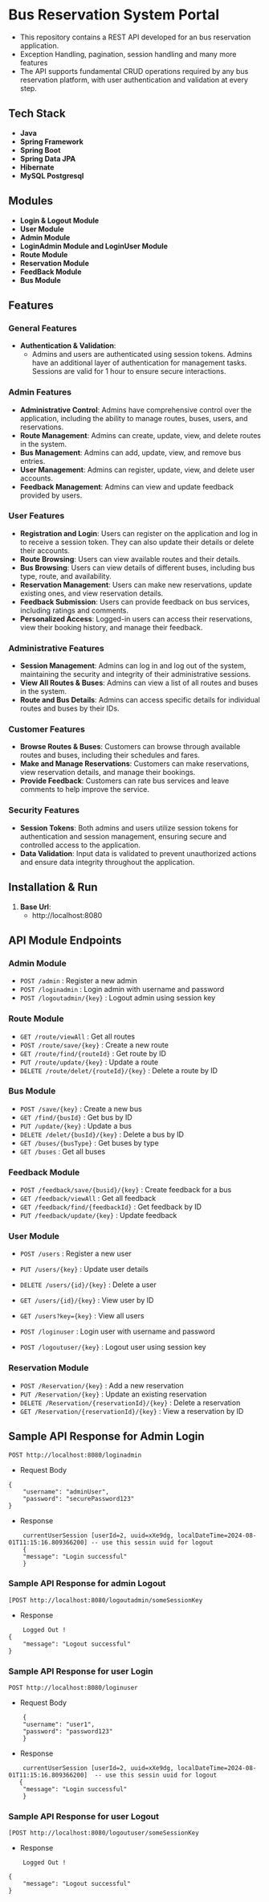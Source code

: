 # Bus Reservation System Portal

- This repository contains a REST API developed for an bus reservation application. 
- Exception Handling, pagination, session handling and many more features
- The API supports fundamental CRUD operations required by any bus reservation platform, with user authentication and validation at every step.

## Tech Stack
- **Java**
- **Spring Framework**
- **Spring Boot**
- **Spring Data JPA**
- **Hibernate**
- **MySQL Postgresql**

## Modules

- **Login & Logout Module**
- **User Module**
- **Admin Module**
- **LoginAdmin Module and LoginUser Module**
- **Route Module**
- **Reservation Module**
- **FeedBack Module**
- **Bus Module**

## Features

### General Features
- **Authentication & Validation**: 
  - Admins and users are authenticated using session tokens. Admins have an additional layer of authentication for management tasks. Sessions are valid for 1 hour to ensure secure interactions.

### Admin Features
- **Administrative Control**: Admins have comprehensive control over the application, including the ability to manage routes, buses, users, and reservations.
- **Route Management**: Admins can create, update, view, and delete routes in the system.
- **Bus Management**: Admins can add, update, view, and remove bus entries.
- **User Management**: Admins can register, update, view, and delete user accounts.
- **Feedback Management**: Admins can view and update feedback provided by users.

### User Features
- **Registration and Login**: Users can register on the application and log in to receive a session token. They can also update their details or delete their accounts.
- **Route Browsing**: Users can view available routes and their details.
- **Bus Browsing**: Users can view details of different buses, including bus type, route, and availability.
- **Reservation Management**: Users can make new reservations, update existing ones, and view reservation details.
- **Feedback Submission**: Users can provide feedback on bus services, including ratings and comments.
- **Personalized Access**: Logged-in users can access their reservations, view their booking history, and manage their feedback.

### Administrative Features
- **Session Management**: Admins can log in and log out of the system, maintaining the security and integrity of their administrative sessions.
- **View All Routes & Buses**: Admins can view a list of all routes and buses in the system.
- **Route and Bus Details**: Admins can access specific details for individual routes and buses by their IDs.

### Customer Features
- **Browse Routes & Buses**: Customers can browse through available routes and buses, including their schedules and fares.
- **Make and Manage Reservations**: Customers can make reservations, view reservation details, and manage their bookings.
- **Provide Feedback**: Customers can rate bus services and leave comments to help improve the service.

### Security Features
- **Session Tokens**: Both admins and users utilize session tokens for authentication and session management, ensuring secure and controlled access to the application.
- **Data Validation**: Input data is validated to prevent unauthorized actions and ensure data integrity throughout the application.

## Installation & Run

1. **Base Url**:
   - http://localhost:8080

## API Module Endpoints

### Admin Module

* `POST /admin` : Register a new admin
* `POST /loginadmin` : Login admin with username and password
* `POST /logoutadmin/{key}` : Logout admin using session key

### Route Module

* `GET /route/viewAll` : Get all routes
* `POST /route/save/{key}` : Create a new route
* `GET /route/find/{routeId}` : Get route by ID
* `PUT /route/update/{key}` : Update a route
* `DELETE /route/delet/{routeId}/{key}` : Delete a route by ID

### Bus Module

* `POST /save/{key}` : Create a new bus
* `GET /find/{busId}` : Get bus by ID
* `PUT /update/{key}` : Update a bus
* `DELETE /delet/{busId}/{key}` : Delete a bus by ID
* `GET /buses/{busType}` : Get buses by type
* `GET /buses` : Get all buses

### Feedback Module

* `POST /feedback/save/{busid}/{key}` : Create feedback for a bus
* `GET /feedback/viewAll` : Get all feedback
* `GET /feedback/find/{feedbackId}` : Get feedback by ID
* `PUT /feedback/update/{key}` : Update feedback

### User Module

* `POST /users` : Register a new user
* `PUT /users/{key}` : Update user details
* `DELETE /users/{id}/{key}` : Delete a user
* `GET /users/{id}/{key}` : View user by ID
* `GET /users?key={key}` : View all users

* `POST /loginuser` : Login user with username and password
* `POST /logoutuser/{key}` : Logout user using session key

### Reservation Module

* `POST /Reservation/{key}` : Add a new reservation
* `PUT /Reservation/{key}` : Update an existing reservation
* `DELETE /Reservation/{reservationId}/{key}` : Delete a reservation
* `GET /Reservation/{reservationId}/{key}` : View a reservation by ID

## Sample API Response for Admin Login

`POST http://localhost:8080/loginadmin`
* Request Body

```
{
    "username": "adminUser",
    "password": "securePassword123"
}
```
* Response

```
    currentUserSession [userId=2, uuid=xXe9dg, localDateTime=2024-08-01T11:15:16.809366200] -- use this sessin uuid for logout
    { 
    "message": "Login successful"
    } 
```

### Sample API Response for admin Logout
`[POST http://localhost:8080/logoutadmin/someSessionKey`
* Response
```
    Logged Out !
{
    "message": "Logout successful"
}
```
### Sample API Response for user Login
`POST http://localhost:8080/loginuser`
* Request Body

```
    {
    "username": "user1",
    "password": "password123"
    }
```

* Response
```
    currentUserSession [userId=2, uuid=xXe9dg, localDateTime=2024-08-01T11:15:16.809366200]  -- use this sessin uuid for logout
   {
    "message": "Login successful"
    } 
```

### Sample API Response for user Logout
`[POST http://localhost:8080/logoutuser/someSessionKey`
* Response
```
    Logged Out !

{
    "message": "Logout successful"
}
```   

